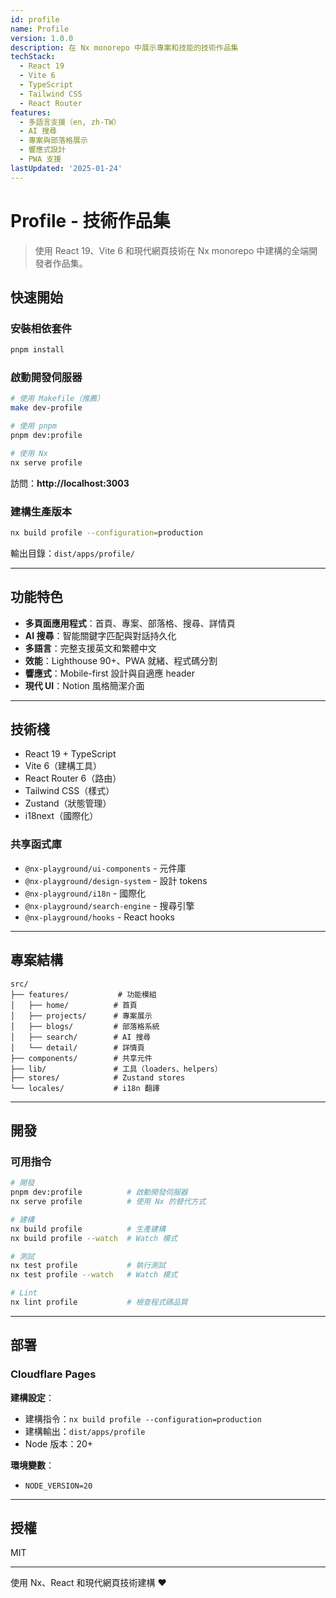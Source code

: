 ```yaml
---
id: profile
name: Profile
version: 1.0.0
description: 在 Nx monorepo 中展示專案和技能的技術作品集
techStack:
  - React 19
  - Vite 6
  - TypeScript
  - Tailwind CSS
  - React Router
features:
  - 多語言支援（en, zh-TW）
  - AI 搜尋
  - 專案與部落格展示
  - 響應式設計
  - PWA 支援
lastUpdated: '2025-01-24'
---
```


# Profile - 技術作品集

> 使用 React 19、Vite 6 和現代網頁技術在 Nx monorepo 中建構的全端開發者作品集。

## 快速開始

### 安裝相依套件
```bash
pnpm install
```

### 啟動開發伺服器
```bash
# 使用 Makefile（推薦）
make dev-profile

# 使用 pnpm
pnpm dev:profile

# 使用 Nx
nx serve profile
```

訪問：**http://localhost:3003**

### 建構生產版本
```bash
nx build profile --configuration=production
```

輸出目錄：`dist/apps/profile/`

---

## 功能特色

- **多頁面應用程式**：首頁、專案、部落格、搜尋、詳情頁
- **AI 搜尋**：智能關鍵字匹配與對話持久化
- **多語言**：完整支援英文和繁體中文
- **效能**：Lighthouse 90+、PWA 就緒、程式碼分割
- **響應式**：Mobile-first 設計與自適應 header
- **現代 UI**：Notion 風格簡潔介面

---

## 技術棧

- React 19 + TypeScript
- Vite 6（建構工具）
- React Router 6（路由）
- Tailwind CSS（樣式）
- Zustand（狀態管理）
- i18next（國際化）

### 共享函式庫
- `@nx-playground/ui-components` - 元件庫
- `@nx-playground/design-system` - 設計 tokens
- `@nx-playground/i18n` - 國際化
- `@nx-playground/search-engine` - 搜尋引擎
- `@nx-playground/hooks` - React hooks

---

## 專案結構

```
src/
├── features/           # 功能模組
│   ├── home/          # 首頁
│   ├── projects/      # 專案展示
│   ├── blogs/         # 部落格系統
│   ├── search/        # AI 搜尋
│   └── detail/        # 詳情頁
├── components/        # 共享元件
├── lib/               # 工具（loaders、helpers）
├── stores/            # Zustand stores
└── locales/           # i18n 翻譯
```

---

## 開發

### 可用指令

```bash
# 開發
pnpm dev:profile          # 啟動開發伺服器
nx serve profile          # 使用 Nx 的替代方式

# 建構
nx build profile          # 生產建構
nx build profile --watch  # Watch 模式

# 測試
nx test profile           # 執行測試
nx test profile --watch   # Watch 模式

# Lint
nx lint profile           # 檢查程式碼品質
```

---

## 部署

### Cloudflare Pages

**建構設定**：
- 建構指令：`nx build profile --configuration=production`
- 建構輸出：`dist/apps/profile`
- Node 版本：20+

**環境變數**：
- `NODE_VERSION=20`

---

## 授權

MIT

---

使用 Nx、React 和現代網頁技術建構 ❤️
